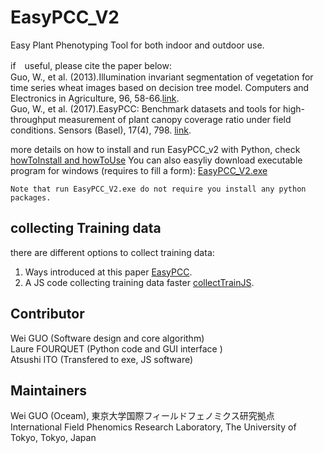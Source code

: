 # EasyPCC_V2
Easy Plant Phenotyping Tool for both indoor and outdoor use.

if　useful, please cite the paper below:  
Guo, W., et al. (2013).Illumination invariant segmentation of vegetation for time series wheat images based on decision tree model. Computers and Electronics in Agriculture, 96, 58-66.[link](https://doi.org/10.1016/j.compag.2013.04.010).  
Guo, W., et al. (2017).EasyPCC: Benchmark datasets and tools for high-throughput measurement of plant canopy coverage ratio under field conditions. Sensors (Basel), 17(4), 798. [link](https://doi.org/10.3390/s17040798).

more details on how to install and run EasyPCC_v2 with Python, check [howToInstall and howToUse](https://github.com/oceam/EasyPCC_V2/blob/master/How_to_en.pdf) 
You can also easyliy download executable program for windows (requires to fill a form):
[EasyPCC_V2.exe](https://docs.google.com/forms/d/e/1FAIpQLSeWTBtp0jY5GM1nL57Wo0e3J8kg4vYhOv0CcUVdLEmB1Fooxg/viewform)

```
Note that run EasyPCC_V2.exe do not require you install any python packages.
```
## collecting Training data  
there are different options to collect training data:
1. Ways introduced at this paper [EasyPCC](http://www.mdpi.com/1424-8220/17/4/798).
2. A JS code collecting training data faster [collectTrainJS](https://github.com/oceam/EasyPCC_V2/tree/master/collectTrainJS).
## Contributor
Wei GUO (Software design and core algorithm)  
Laure FOURQUET (Python code and GUI interface )  
Atsushi ITO (Transfered to exe, JS software)
## Maintainers
Wei GUO (Oceam), 東京大学国際フィールドフェノミクス研究拠点  
International Field Phenomics Research Laboratory, The University of Tokyo, Tokyo, Japan
